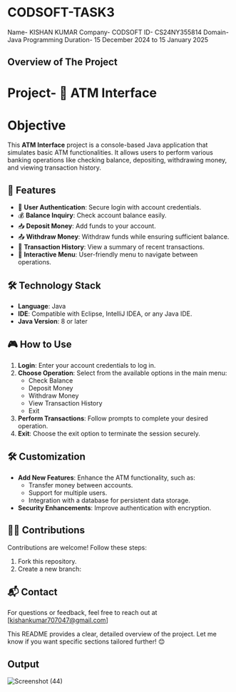 # CODSOFT-TASK3
Name- KISHAN KUMAR
Company- CODSOFT
ID- CS24NY355814
Domain- Java Programming
Duration- 15 December 2024 to 15 January 2025

## Overview of The Project

# Project-  🏧 ATM Interface  
# Objective
This **ATM Interface** project is a console-based Java application that simulates basic ATM functionalities. It allows users to perform various banking operations like checking balance, depositing, withdrawing money, and viewing transaction history.  

## 🚀 Features  

- 🔐 **User Authentication**: Secure login with account credentials.  
- 💰 **Balance Inquiry**: Check account balance easily.  
- 📥 **Deposit Money**: Add funds to your account.  
- 📤 **Withdraw Money**: Withdraw funds while ensuring sufficient balance.  
- 📜 **Transaction History**: View a summary of recent transactions.  
- 🔁 **Interactive Menu**: User-friendly menu to navigate between operations.  

## 🛠️ Technology Stack  

- **Language**: Java  
- **IDE**: Compatible with Eclipse, IntelliJ IDEA, or any Java IDE.  
- **Java Version**: 8 or later  
## 🎮 How to Use  

1. **Login**: Enter your account credentials to log in.  
2. **Choose Operation**: Select from the available options in the main menu:  
   - Check Balance  
   - Deposit Money  
   - Withdraw Money  
   - View Transaction History  
   - Exit  
3. **Perform Transactions**: Follow prompts to complete your desired operation.  
4. **Exit**: Choose the exit option to terminate the session securely.  

## 🛠️ Customization  

- **Add New Features**: Enhance the ATM functionality, such as:  
  - Transfer money between accounts.  
  - Support for multiple users.  
  - Integration with a database for persistent data storage.  
- **Security Enhancements**: Improve authentication with encryption.  
## 🧑‍💻 Contributions  

Contributions are welcome! Follow these steps:  

1. Fork this repository.  
2. Create a new branch:   

## 📬 Contact  

For questions or feedback, feel free to reach out at [kishankumar707047@gmail.com]

This README provides a clear, detailed overview of the project. Let me know if you want specific sections tailored further! 😊
## Output
![Screenshot (44)](https://github.com/user-attachments/assets/f5f724ab-e238-4205-9b62-d57d14e29053)
